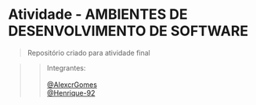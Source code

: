 <h1> Atividade - AMBIENTES DE DESENVOLVIMENTO DE SOFTWARE </h1>

> Repositório criado para atividade final 

>> Integrantes: 
      <br><br>
      <a href="https://github.com/AlexcrGomes">@AlexcrGomes</a>
      <br>
      <a href="https://github.com/Henrique-92">@Henrique-92</a>
      
 

